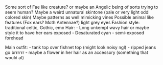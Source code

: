 Some sort of Fae like creature? or maybe an Angelic being of sorts trying to seem human?
Maybe a weird unnatural skintone (pale or very light odd colored skin)
Maybe patterns as well mimicking vines
Possible animal like features (Fox ears? Moth Antennae?)
light grey eyes
Fashion style: traditional celtic, Gothic, emo
Hair:
	- Long unkempt wavy hair or maybe style it to have her ears exposed
	- Desaturated cyan
	- semi-exposed forehead

Main outfit:
	 - tank top over fishnet top (might look noisy ngl)
	 - ripped jeans go brrrrrr
	 - maybe a flower in her hair as an accessory (something that would at)
